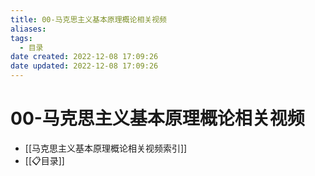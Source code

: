 ```yaml
---
title: 00-马克思主义基本原理概论相关视频
aliases:
tags:
  - 目录
date created: 2022-12-08 17:09:26
date updated: 2022-12-08 17:09:26
---
```


# 00-马克思主义基本原理概论相关视频

- [[马克思主义基本原理概论相关视频索引]]
- [[📋目录]]
